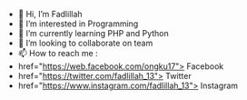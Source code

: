 - 👋 Hi, I’m Fadlillah
- 👀 I’m interested in Programming
- 🌱 I’m currently learning PHP and Python
- 💞️ I’m looking to collaborate on team
- 📫 How to reach me :
- href="https://web.facebook.com/ongku17"> Facebook </a>
- href="https://twitter.com/fadlillah_13"> Twitter </a>
- href="https://www.instagram.com/fadlillah_13"> Instagram </a>

<!---
fadlillah13/fadlillah13 is a ✨ special ✨ repository because its `README.md` (this file) appears on your GitHub profile.
You can click the Preview link to take a look at your changes.
--->
